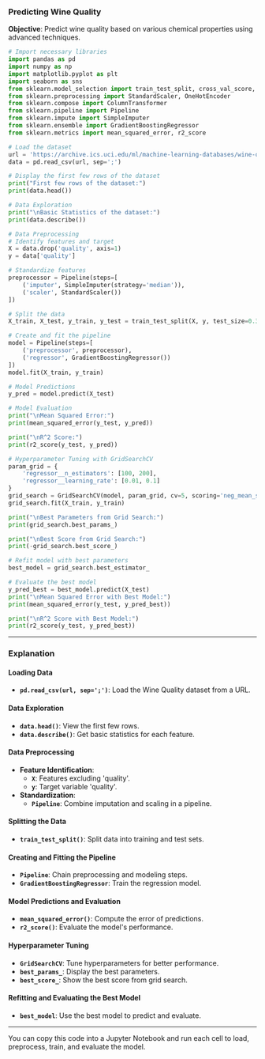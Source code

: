 ### **Predicting Wine Quality**

**Objective**: Predict wine quality based on various chemical properties using advanced techniques.

```python
# Import necessary libraries
import pandas as pd
import numpy as np
import matplotlib.pyplot as plt
import seaborn as sns
from sklearn.model_selection import train_test_split, cross_val_score, GridSearchCV
from sklearn.preprocessing import StandardScaler, OneHotEncoder
from sklearn.compose import ColumnTransformer
from sklearn.pipeline import Pipeline
from sklearn.impute import SimpleImputer
from sklearn.ensemble import GradientBoostingRegressor
from sklearn.metrics import mean_squared_error, r2_score

# Load the dataset
url = 'https://archive.ics.uci.edu/ml/machine-learning-databases/wine-quality/redwinequality-red.csv'
data = pd.read_csv(url, sep=';')

# Display the first few rows of the dataset
print("First few rows of the dataset:")
print(data.head())

# Data Exploration
print("\nBasic Statistics of the dataset:")
print(data.describe())

# Data Preprocessing
# Identify features and target
X = data.drop('quality', axis=1)
y = data['quality']

# Standardize features
preprocessor = Pipeline(steps=[
    ('imputer', SimpleImputer(strategy='median')),
    ('scaler', StandardScaler())
])

# Split the data
X_train, X_test, y_train, y_test = train_test_split(X, y, test_size=0.3, random_state=42)

# Create and fit the pipeline
model = Pipeline(steps=[
    ('preprocessor', preprocessor),
    ('regressor', GradientBoostingRegressor())
])
model.fit(X_train, y_train)

# Model Predictions
y_pred = model.predict(X_test)

# Model Evaluation
print("\nMean Squared Error:")
print(mean_squared_error(y_test, y_pred))

print("\nR^2 Score:")
print(r2_score(y_test, y_pred))

# Hyperparameter Tuning with GridSearchCV
param_grid = {
    'regressor__n_estimators': [100, 200],
    'regressor__learning_rate': [0.01, 0.1]
}
grid_search = GridSearchCV(model, param_grid, cv=5, scoring='neg_mean_squared_error')
grid_search.fit(X_train, y_train)

print("\nBest Parameters from Grid Search:")
print(grid_search.best_params_)

print("\nBest Score from Grid Search:")
print(-grid_search.best_score_)

# Refit model with best parameters
best_model = grid_search.best_estimator_

# Evaluate the best model
y_pred_best = best_model.predict(X_test)
print("\nMean Squared Error with Best Model:")
print(mean_squared_error(y_test, y_pred_best))

print("\nR^2 Score with Best Model:")
print(r2_score(y_test, y_pred_best))
```

---

### **Explanation**

#### **Loading Data**
- **`pd.read_csv(url, sep=';')`**: Load the Wine Quality dataset from a URL.

#### **Data Exploration**
- **`data.head()`**: View the first few rows.
- **`data.describe()`**: Get basic statistics for each feature.

#### **Data Preprocessing**
- **Feature Identification**:
  - **`X`**: Features excluding 'quality'.
  - **`y`**: Target variable 'quality'.
- **Standardization**:
  - **`Pipeline`**: Combine imputation and scaling in a pipeline.

#### **Splitting the Data**
- **`train_test_split()`**: Split data into training and test sets.

#### **Creating and Fitting the Pipeline**
- **`Pipeline`**: Chain preprocessing and modeling steps.
- **`GradientBoostingRegressor`**: Train the regression model.

#### **Model Predictions and Evaluation**
- **`mean_squared_error()`**: Compute the error of predictions.
- **`r2_score()`**: Evaluate the model's performance.

#### **Hyperparameter Tuning**
- **`GridSearchCV`**: Tune hyperparameters for better performance.
- **`best_params_`**: Display the best parameters.
- **`best_score_`**: Show the best score from grid search.

#### **Refitting and Evaluating the Best Model**
- **`best_model`**: Use the best model to predict and evaluate.

---

You can copy this code into a Jupyter Notebook and run each cell to load, preprocess, train, and evaluate the model.
